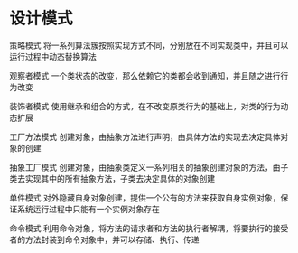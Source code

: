 # 设计模式 #

策略模式
	将一系列算法簇按照实现方式不同，分别放在不同实现类中，并且可以运行过程中动态替换算法

观察者模式
	一个类状态的改变，那么依赖它的类都会收到通知，并且随之进行行为改变

装饰者模式
	使用继承和组合的方式，在不改变原类行为的基础上，对类的行为动态扩展

工厂方法模式
	创建对象，由抽象方法进行声明，由具体方法的实现去决定具体对象的创建

抽象工厂模式
	创建对象，由抽象类定义一系列相关的抽象创建对象的方法，由子类去实现其中的所有抽象方法，子类去决定具体的对象创建

单件模式
	对外隐藏自身对象创建，提供一个公有的方法来获取自身实例对象，保证系统运行过程中只能有一个实例对象存在

命令模式
	利用命令对象，将方法的请求者和方法的执行者解耦，将要执行的接受者的方法封装到命令对象中，并可以存储、执行、传递